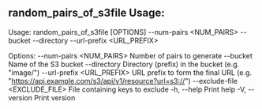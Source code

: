 ## random_pairs_of_s3file Usage:

Usage: random_pairs_of_s3file [OPTIONS] --num-pairs <NUM_PAIRS> --bucket <BUCKET> --directory <DIRECTORY> --url-prefix <URL_PREFIX>

Options:
      --num-pairs <NUM_PAIRS>        Number of pairs to generate
      --bucket <BUCKET>              Name of the S3 bucket
      --directory <DIRECTORY>        Directory (prefix) in the bucket (e.g. "image/")
      --url-prefix <URL_PREFIX>      URL prefix to form the final URL (e.g. "https://api.example.com/s3/api/v1/resource?url=s3://")
      --exclude-file <EXCLUDE_FILE>  File containing keys to exclude
  -h, --help                         Print help
  -V, --version                      Print version
